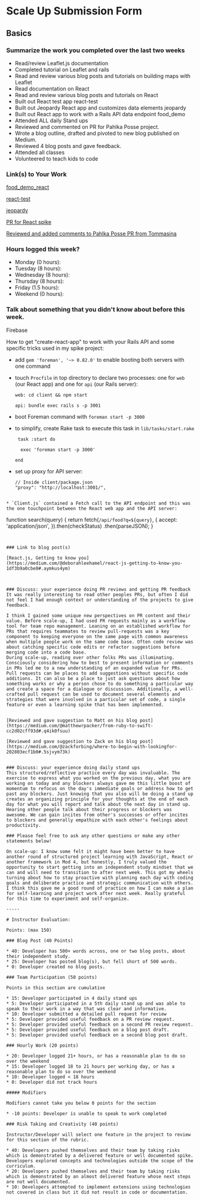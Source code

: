 # Scale Up Submission Form

## Basics

### Summarize the work you completed over the last two weeks
 * Read/review Leaflet.js documentation
 * Completed tutorial on Leaflet and rails
 * Read and review various blog posts and tutorials on building maps with Leaflet
 * Read documentation on React
 * Read and review various blog posts and tutorials on React
 * Built out React test app react-test
 * Built out Jeopardy React app and customizes data elements jeopardy
 * Built out React app to work with a Rails API data endpoint food_demo
 * Attended ALL daily Stand ups
 * Reviewed and commented on PR for Pahlka Posse project.
 * Wrote a blog outline, drafted and pivoted to new blog published on Medium.
 * Reviewed 4 blog posts and gave feedback.
 * Attended all classes
 * Volunteered to teach kids to code


### Link(s) to Your Work

[food_demo_react](https://github.com/deborahleehamel/food_demo_react)

[react-test](https://github.com/deborahleehamel/react-test)

[jeopardy](https://github.com/deborahleehamel/jeopardy)

[PR for React spike](https://github.com/deborahleehamel/food_demo_react/pull/1/files)

[Reviewed and added comments to Pahlka Posse PR from Tommasina](https://github.com/Turing-Pahlka-Posse/lunch_bunch/pull/2)



### Hours logged this week?

- Monday (0 hours):
- Tuesday (8 hours):
- Wednesday (8 hours):
- Thursday (8 hours):
- Friday (1.5 hours):
- Weekend (0 hours):


### Talk about something that you didn't know about before this week.
Firebase

How to get "create-react-app" to work with your Rails API and some specific tricks used in my spike project:

* add `gem 'foreman', '~> 0.82.0'` to enable booting both servers with one command

* touch `Procfile` in top directory to declare two processes: one for `web` (our React app) and one for `api` (our Rails server):

  ```
  web: cd client && npm start

  api: bundle exec rails s -p 3001
  ```
* boot Foreman command with `foreman start -p 3000`

* to simplify, create Rake task to execute this task in `lib/tasks/start.rake`

  ```
   task :start do

    exec 'foreman start -p 3000'

  end
    ```
* set up proxy for API server:
  ```
  // Inside client/package.json
  "proxy": "http://localhost:3001/",
```

* `Client.js` contained a Fetch call to the API endpoint and this was the one touchpoint between the React web app and the API server:

  ```
  function search(query) {
    return fetch(`/api/food?q=${query}`, {
      accept: 'application/json',
  }).then(checkStatus)
      .then(parseJSON);
  }
  ```


### Link to blog post(s)

[React.js, Getting to know you](https://medium.com/@deborahleehamel/react-js-getting-to-know-you-1df3b9a0cbe8#.aymkus4ym)



### Discuss: your experience doing PR reviews and getting PR feedback
It was really interesting to read other peoples PRs, but often I did not feel I had enough context or understanding of the projects to give feedback.

I think I gained some unique new perspectives on PR content and their value. Before scale-up, I had used PR requests mainly as a workflow tool for team repo management. Leaning on an established workflow for PRs that requires teammates to review pull-requests was a key component to keeping everyone on the same page with common awareness when multiple people work on the same code base. Often code review was about catching specific code edits or refactor suggestions before merging code into a code base.
During scale-up, reading over other folks PRs was illuminating. Consciously considering how to best to present information or comments in PRs led me to a new understanding of an expanded value for PRs. Pull requests can be places to add suggestions without specific code additions. It can also be a place to just ask questions about how something works or why a person chose to do something a particular way and create a space for a dialogue or discussion. Additionally, a well-crafted pull request can be used to document several elements and strategies that were involved in a particular set of code, a single feature or even a learning spike that has been implemented.


[Reviewed and gave suggestion to Matt on his blog post](https://medium.com/@matthewrpacker/from-ruby-to-swift-cc2d02cff93d#.q4ik0fsuu)

[Reviewed and gave suggestion to Zack on his blog post](https://medium.com/@zackforbing/where-to-begin-with-lookingfor-202803ecf1b0#.5sjvym73k)


### Discuss: your experience doing daily stand ups
This structured/reflective practice every day was invaluable. The exercise to express what you worked on the previous day, what you are working on today and any blockers always gave me this little boost of momentum to refocus on the day's immediate goals or address how to get past any blockers. Just knowing that you also will be doing a stand up creates an organizing principle for your thoughts at the end of each day for what you will report and talk about the next day in stand up. Hearing other people talk about their progress or blockers was awesome. We can gain incites from other's successes or offer incites to blockers and generally empathize with each other's feelings about productivity.

### Please feel free to ask any other questions or make any other statements below!

On scale-up: I know some felt it might have been better to have another round of structured project learning with JavaScript, React or another framework in Mod 4, but honestly, I truly valued the opportunity to start getting into an independent study mindset that we can and will need to transition to after next week. This got my wheels turning about how to stay proactive with planning each day with coding goals and deliberate practice and strategic communication with others. I think this gave me a good round of practice on how I can make a plan for self-learning and project work after next week. Really grateful for this time to experiment and self-organize.

-----

# Instructor Evaluation:

Points: (max 150)

### Blog Post (40 Points)  

* 40: Developer has 500+ words across, one or two blog posts, about their independent study.
* 25: Developer has posted blog(s), but fell short of 500 words.
* 0: Developer created no blog posts.

### Team Participation (50 points)

Points in this section are cumulative

* 15: Developer participated in 4 daily stand ups
* 5: Developer participated in a 5th daily stand up and was able to speak to their work in a way that was clear and informative.
* 10: Developer submitted a detailed pull request for review
* 5: Developer provided useful feedback on a PR review request.
* 5: Developer provided useful feedback on a second PR review request.
* 5: Developer provided useful feedback on a blog post draft.
* 5: Developer provided useful feedback on a second blog post draft.

### Hourly Work (20 points)

* 20: Developer logged 21+ hours, or has a reasonable plan to do so over the weekend
* 15: Developer logged 18 to 21 hours per working day, or has a reasonable plan to do so over the weekend
* 10: Developer logged < 18 hours
* 0: Developer did not track hours

##### Modifiers

Modifiers cannot take you below 0 points for the section

* -10 points: Developer is unable to speak to work completed

### Risk Taking and Creativity (40 points)

Instructor/Developer will select one feature in the project to review for this section of the rubric.

* 40: Developers pushed themselves and their team by taking risks which is demonstrated by a delivered feature or well documented spike. Developers explored concepts and technologies outside the scope of the curriculum.
* 20: Developers pushed themselves and their team by taking risks which is demonstrated by an almost delivered feature whose next steps are not well documented.
* 10: Developers attempted to implement extensions using technologies not covered in class but it did not result in code or documentation.
